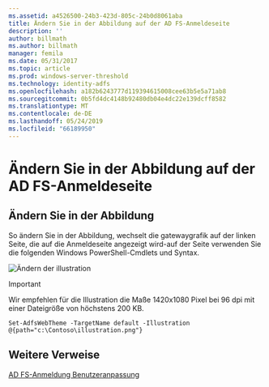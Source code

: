 ```yaml
---
ms.assetid: a4526500-24b3-423d-805c-24b0d8061aba
title: Ändern Sie in der Abbildung auf der AD FS-Anmeldeseite
description: ''
author: billmath
ms.author: billmath
manager: femila
ms.date: 05/31/2017
ms.topic: article
ms.prod: windows-server-threshold
ms.technology: identity-adfs
ms.openlocfilehash: a182b6243777d119394615008cee63b5e5a71ab8
ms.sourcegitcommit: 0b5fd4dc4148b92480db04e4dc22e139dcff8582
ms.translationtype: MT
ms.contentlocale: de-DE
ms.lasthandoff: 05/24/2019
ms.locfileid: "66189950"
---
```

# <a name="change-the-illustration-on-the-ad-fs-sign-in-page"></a>Ändern Sie in der Abbildung auf der AD FS-Anmeldeseite

## <a name="change-the-illustration"></a>Ändern Sie in der Abbildung  


So ändern Sie in der Abbildung, wechselt die gatewaygrafik auf der linken Seite, die auf die Anmeldeseite angezeigt wird\-auf der Seite verwenden Sie die folgenden Windows PowerShell-Cmdlets und Syntax.  

![Ändern der illustration](media/AD-FS-user-sign-in-customization/ADFS_Blue_Custom2.png)
  
> [!IMPORTANT]  
> Wir empfehlen für die Illustration die Maße 1420x1080 Pixel bei 96 dpi mit einer Dateigröße von höchstens 200 KB.  
  
 
    Set-AdfsWebTheme -TargetName default -Illustration @{path="c:\Contoso\illustration.png"}  

## <a name="additional-references"></a>Weitere Verweise 
[AD FS-Anmeldung Benutzeranpassung](AD-FS-user-sign-in-customization.md)  
  
  
